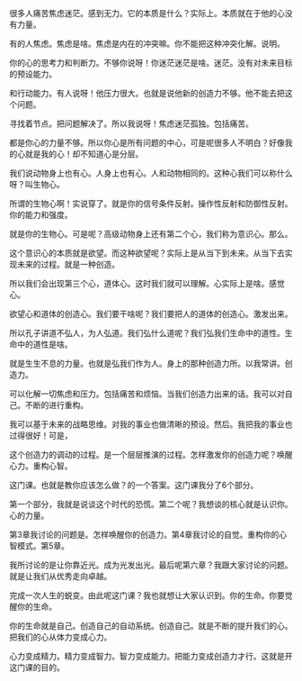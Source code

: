 很多人痛苦焦虑迷茫。感到无力。它的本质是什么？实际上。本质就在于他的心没有力量。

有的人焦虑。焦虑是啥。焦虑是内在的冲突嘛。你不能把这种冲突化解。说明。

你的心的思考力和判断力。不够你说呀！你迷茫迷茫是啥。迷茫。没有对未来目标的预设能力。

和行动能力。有人说呀！他压力很大。也就是说他新的创造力不够。他不能去把这个问题。

寻找着节点。把问题解决了。所以我说呀！焦虑迷茫孤独。包括痛苦。

都是你心的力量不够。所以你心是所有问题的中心，可是呢很多人不明白？好像我的心就是我的心！却不知道心是分层。

我们说动物身上也有心。人身上也有心。人和动物相同的。这种心我们可以称什么呀？叫生物心。

所谓的生物心啊！实说穿了。就是你的信号条件反射。操作性反射和防御性反射。你的能力和强度。

就是你的生物心。可是呢？高级动物身上还有第二个心，我们称为意识心。那么。

这个意识心的本质就是欲望。而这种欲望呢？实际上是从当下到未来。从当下去实现未来的过程。就是一种创造。

所以我们会出现第三个心，道体心。这时我们就可以理解。心实际上是啥。感觉心。

欲望心和道体的创造心。我们要干啥呢？我们要把人的道体的创造心。激发出来。

所以孔子讲道不弘人，为人弘道。我们弘什么道呢？我们弘我们生命中的道性。生命中的道性是啥。

就是生生不息的力量。也就是弘我们作为人。身上的那种创造力所。以我常讲。创造力。

可以化解一切焦虑和压力。包括痛苦和烦恼。当我们创造力出来的话。我可以对自己。不断的进行重构。

我可以基于未来的战略思维。对我的事业也做清晰的预设。然后。我把我的事业也过得很好！可是，

这个创造力的调动的过程。是一个层层推演的过程。怎样激发你的创造力呢？唤醒心力。重构心智。

这门课。也就是教你应该怎么做？的一个答案。这门课我分了6个部分。

第一个部分，我就是说谈这个时代的恐慌。第二个呢？我想谈的核心就是认识你。心的力量。

第3章我讨论的问题是。怎样唤醒你的创造力。第4章我讨论的自觉。重构你的心智模式。第5章。

我所讨论的是让你靠近光。成为光发出光。最后呢第六章？我跟大家讨论的问题。就是让我们从优秀走向卓越。

完成一次人生的蜕变。由此呢这门课？我也就想让大家认识到。你的生命。你要觉醒你的生命。

你的生命就是自己。创造自己的自动系统。创造自己。就是不断的提升我们的心。把我们的心从体力变成心力。

心力变成精力。精力变成智力。智力变成能力。把能力变成创造力才行。这就是开这门课的目的。